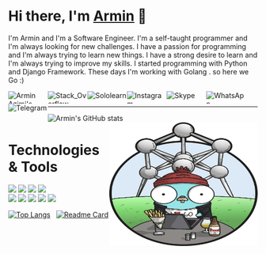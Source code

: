 # Hi there, I'm [Armin](https://arminazimi.github.io/p/) 👋

<p>I'm Armin and I'm a Software Engineer. I'm a self-taught programmer and I'm always looking for new challenges. I have a passion for programming and I'm always trying to learn new things. I have a strong desire to learn and I'm always trying to improve my skills. I started programming with Python and Django Framework. These days I'm working with Golang . so here we Go :)</p>


<a href="https://www.linkedin.com/in/armin-azimi/">
  <img align="left" alt="Armin Azimi's LinkedIN" src="https://img.shields.io/badge/LinkedIn-0077B5?style=for-the-badge&logo=linkedin&logoColor=white"  width="80px"  height="25px" />
</a>
<a href="https://stackoverflow.com/users/11160927/armin-azimi">
  <img align="left" alt="Stack_Overflow" src="https://img.shields.io/badge/Stack_Overflow-FE7A16?style=for-the-badge&logo=stack-overflow&logoColor=white"  width="80px"  height="25px" />
</a>
<a href="https://www.sololearn.com/profile/6371063">
  <img align="left" alt="Sololearn" src="https://img.shields.io/badge/-Sololearn-3a464b?style=for-the-badge&logo=Sololearn&logoColor=white"  width="80px"  height="25px" />
</a>
<a href="https://www.instagram.com/ar3enick/">
  <img align="left" alt="Instagram" src="https://img.shields.io/badge/Instagram-E4405F?style=for-the-badge&logo=instagram&logoColor=white"  width="80px"  height="25px" />
</a>
<a href="https://join.skype.com/invite/hzWnNNaIMNO5">
  <img align="left" alt="Skype" src="https://img.shields.io/badge/Skype-blue?style=for-the-badge&logo=skype&logoColor=white" width="80px"  height="25px" />
</a>
<a href="https://api.whatsapp.com/send?phone=9809128582848">
  <img align="left" alt="WhatsApp" src="https://img.shields.io/badge/WhatsApp-25D366?style=for-the-badge&logo=whatsapp&logoColor=white"  width="80px"  height="25px" />
</a>
<a href="https://t.me/Arminimum">
  <img align="left" alt="Telegram" src="https://img.shields.io/badge/Telegram-2CA5E0?style=for-the-badge&logo=telegram&logoColor=white"  width="80px"  height="25px" />
</a>

<br>
<hr>

![Armin's GitHub stats](https://github-readme-stats.vercel.app/api?username=arminazimi&show_icons=true&theme=dracula)
<img align="right" alt="wallpaper" src="https://github.com/arminazimi/arminazimi/blob/main/BELGIUM.png"  width="300px"  height="250px" />
<br>
# Technologies & Tools




![](https://img.shields.io/badge/Go-00ADD8?style=for-the-badge&logo=go&logoColor=white)
![](https://img.shields.io/badge/Python-3776AB?style=for-the-badge&logo=python&logoColor=white)
![](https://img.shields.io/badge/PostgreSQL-316192?style=for-the-badge&logo=postgresql&logoColor=white)
![](https://img.shields.io/badge/MongoDB-4EA94B?style=for-the-badge&logo=mongodb&logoColor=white)
<br>
![](https://img.shields.io/badge/MariaDB-003545?style=for-the-badge&logo=mariadb&logoColor=white)
![](https://img.shields.io/badge/Flutter-02569B?style=for-the-badge&logo=flutter&logoColor=white)
![](https://img.shields.io/badge/Django-092E20?style=for-the-badge&logo=django&logoColor=white)
![](https://img.shields.io/badge/Git-F05032?style=for-the-badge&logo=git&logoColor=white)
![](https://img.shields.io/badge/Linux-FCC624?style=for-the-badge&logo=linux&logoColor=black)

[![Top Langs](https://github-readme-stats.vercel.app/api/top-langs/?username=arminazimi&layout=compact&theme=dracula)](https://github.com/anuraghazra/github-readme-stats)&nbsp;&nbsp;&nbsp;[![Readme Card](https://github-readme-stats.vercel.app/api/pin/?username=arminazimi&repo=my-certificates&theme=dracula)](https://github.com/anuraghazra/github-readme-stats)




